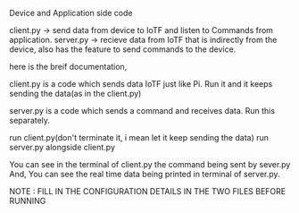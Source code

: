 Device and Application side code

client.py -> send data from device to IoTF and listen to Commands from application.
server.py -> recieve data from IoTF that is indirectly from the device, also has the feature to send commands to the device.

here is the breif documentation,

client.py is a code which sends data IoTF just like Pi. Run it and it keeps sending the data(as in the client.py)

server.py is a code which sends a command and receives data. Run this separately.

run client.py(don't terminate it, i mean let it keep sending the data)
run server.py alongside client.py

You can see in the terminal of client.py the command being sent by sever.py
And, You can see the real time data being printed in terminal of server.py.

NOTE : FILL IN THE CONFIGURATION DETAILS IN THE TWO FILES BEFORE RUNNING

